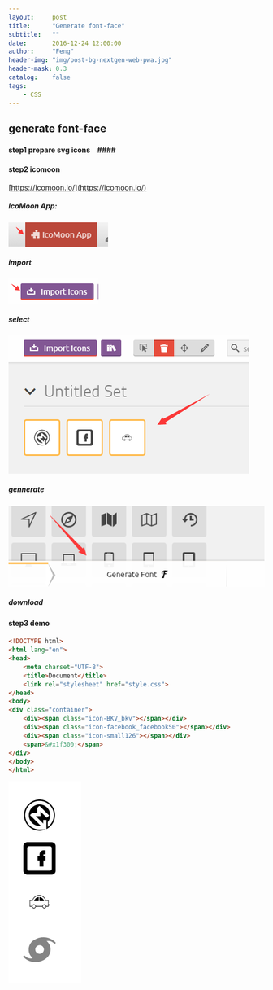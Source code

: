 ```yaml
---
layout:     post
title:      "Generate font-face"
subtitle:   ""
date:       2016-12-24 12:00:00
author:     "Feng"
header-img: "img/post-bg-nextgen-web-pwa.jpg"
header-mask: 0.3
catalog:    false
tags:
    - CSS
---
```

## generate font-face ##

#### step1 prepare svg icons　####
#### step2 icomoon #####

[https://icomoon.io/](https://icomoon.io/)

##### IcoMoon App: #####

![Alt text](./imgs/1.png)

##### import  ######

![Alt text](../imgs/2.png)

##### select #####

![Alt text](../imgs/3.png)

##### gennerate #####

![Alt text](../imgs/4.png)

##### download #####


#### step3  demo ####

```html
<!DOCTYPE html>
<html lang="en">
<head>
	<meta charset="UTF-8">
	<title>Document</title>
	<link rel="stylesheet" href="style.css">
</head>
<body>
<div class="container">
	<div><span class="icon-BKV_bkv"></span></div>
	<div><span class="icon-facebook_facebook50"></span></div>
	<div><span class="icon-small126"></span></div>
	<span>&#x1f300;</span>
</div>
</body>
</html>
```

![Alt text](../imgs/5.png)


